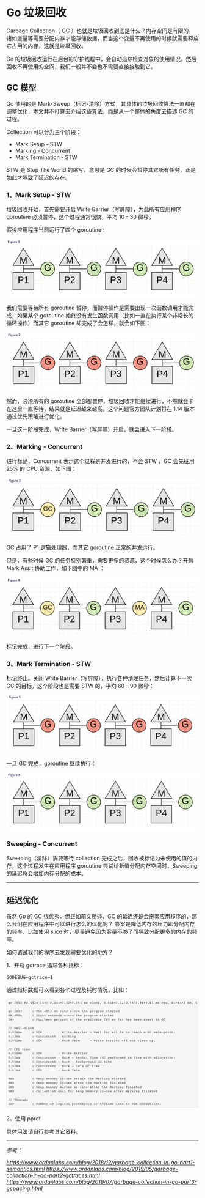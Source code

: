 # Go 垃圾回收



Garbage Collection（ GC ）也就是垃圾回收到底是什么？内存空间是有限的，诸如变量等需要分配内存才能存储数据，而当这个变量不再使用的时候就需要释放它占用的内存，这就是垃圾回收。

Go 的垃圾回收运行在后台的守护线程中，会自动追踪检查对象的使用情况，然后回收不再使用的空间，我们一般并不会也不需要直接接触到它。

## GC 模型

Go 使用的是 Mark-Sweep（标记-清除）方式，其具体的垃圾回收算法一直都在调整优化，本文并不打算去介绍这些算法，而是从一个整体的角度去描述 GC 的过程。


Collection 可以分为三个阶段：

- Mark Setup - STW
- Marking - Concurrent
- Mark Termination - STW


STW 是 Stop The World 的缩写，意思是 GC 的时候会暂停其它所有任务，正是如此才导致了延迟的存在。


### 1、Mark Setup - STW

垃圾回收开始，首先需要开启 Write Barrier（写屏障），为此所有应用程序 goroutine 必须暂停，这个过程通常很快，平均 10 - 30 微秒。


假设应用程序当前运行了四个 goroutine :

![](/images/go/gc1.png)

我们需要等待所有 goroutine 暂停，而暂停操作是需要出现一次函数调用才能完成，如果某个 goroutine 始终没有发生函数调用（比如一直在执行某个非常长的循环操作）而其它 goroutine 却完成了会怎样，就会如下图：

![](/images/go/gc2.png)

然而，必须所有的 goroutine 全部都暂停，垃圾回收才能继续进行，不然就会卡在这里一直等待，结果就是延迟越来越高。这个问题官方团队计划将在 1.14 版本通过优先策略进行优化。

一旦这一阶段完成，Write Barrier（写屏障）开启，就会进入下一阶段。


### 2、Marking - Concurrent

进行标记，Concurrent 表示这个过程是并发进行的，不会 STW ，GC 会先征用 25% 的 CPU 资源，如下图：

![](/images/go/gc3.png)

GC 占用了 P1 逻辑处理器，而其它 goroutine 正常的并发运行。


但是，有些时候 GC 的任务特别繁重，需要更多的资源，这个时候怎么办？开启 Mark Assit 协助工作，如下图中的 MA ：

![](/images/go/gc4.png)

标记完成，进行下一个阶段。


### 3、Mark Termination - STW


标记终止。关闭 Write Barrier（写屏障），执行各种清理任务，然后计算下一次 GC 的目标，这个阶段也是需要 STW 的，平均 60 - 90 微秒：

![](/images/go/gc5.png)


一旦 GC 完成，goroutine 继续执行：

![](/images/go/gc6.png)

### Sweeping - Concurrent

Sweeping（清除）需要等待 collection 完成之后，回收被标记为未使用的值的内存，这个过程发生在应用程序 goroutine 尝试给新值分配内存空间时，Sweeping 的延迟将会增加内存分配的成本。

---

## 延迟优化

虽然 Go 的 GC 很优秀，但正如前文所述，GC 的延迟还是会拖累应用程序的，那么我们在应用程序中可以进行怎么的优化呢？
答案是降低内存的压力即分配内存的频率，比如使用 slice 时，尽量避免因为容量不够了而导致分配更多的内存的频率。

如何调试我们的程序去发现需要优化的地方？

1、开启 gotrace 追踪各种指标：

```
GODEBUG=gctrace=1
```

通过指标数据可以看到各个过程及耗时情况，比如：

![](/images/go/gc7.jpeg)


2、使用 pprof

具体用法请自行参考其它资料。


---------

*参考：*

*https://www.ardanlabs.com/blog/2018/12/garbage-collection-in-go-part1-semantics.html*
*https://www.ardanlabs.com/blog/2019/05/garbage-collection-in-go-part2-gctraces.html*
*https://www.ardanlabs.com/blog/2019/07/garbage-collection-in-go-part3-gcpacing.html*

